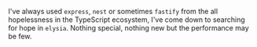 I've always used `express`, `nest` or sometimes `fastify` from the all hopelessness in the TypeScript ecosystem, I've come down to searching for hope in `elysia`. Nothing special, nothing new but the performance may be few.